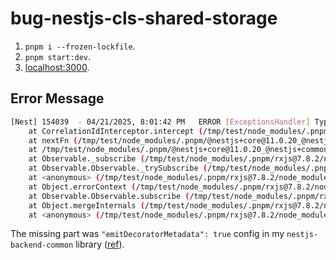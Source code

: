 # bug-nestjs-cls-shared-storage

1. `pnpm i --frozen-lockfile`.
2. `pnpm start:dev`.
3. [localhost:3000](http://localhost:3000).

## Error Message

```bash
[Nest] 154039  - 04/21/2025, 8:01:42 PM   ERROR [ExceptionsHandler] TypeError: Cannot read properties of undefined (reading 'set')
    at CorrelationIdInterceptor.intercept (/tmp/test/node_modules/.pnpm/nestjs-backend-common@0.0.5_@nestjs+platform-express@11.0.20_graphql@16.10.0_nestjs-cls_4e32a6273ddb91005bfc666b42a32a86/node_modules/nestjs-backend-common/src/correlation-id/correlation-id.interceptor.ts:74:21)
    at nextFn (/tmp/test/node_modules/.pnpm/@nestjs+core@11.0.20_@nestjs+common@11.0.20_reflect-metadata@0.2.2_rxjs@7.8.2__@nestjs+_967a245740cd19dec91127a3dcd4ee02/node_modules/@nestjs/core/interceptors/interceptors-consumer.js:23:36)
    at /tmp/test/node_modules/.pnpm/@nestjs+core@11.0.20_@nestjs+common@11.0.20_reflect-metadata@0.2.2_rxjs@7.8.2__@nestjs+_967a245740cd19dec91127a3dcd4ee02/node_modules/@nestjs/core/interceptors/interceptors-consumer.js:25:40
    at Observable._subscribe (/tmp/test/node_modules/.pnpm/rxjs@7.8.2/node_modules/rxjs/src/internal/observable/defer.ts:54:15)
    at Observable.Observable._trySubscribe (/tmp/test/node_modules/.pnpm/rxjs@7.8.2/node_modules/rxjs/src/internal/Observable.ts:235:19)
    at <anonymous> (/tmp/test/node_modules/.pnpm/rxjs@7.8.2/node_modules/rxjs/src/internal/Observable.ts:225:18)
    at Object.errorContext (/tmp/test/node_modules/.pnpm/rxjs@7.8.2/node_modules/rxjs/src/internal/util/errorContext.ts:29:5)
    at Observable.Observable.subscribe (/tmp/test/node_modules/.pnpm/rxjs@7.8.2/node_modules/rxjs/src/internal/Observable.ts:211:5)
    at Object.mergeInternals (/tmp/test/node_modules/.pnpm/rxjs@7.8.2/node_modules/rxjs/src/internal/operators/mergeInternals.ts:136:10)
    at <anonymous> (/tmp/test/node_modules/.pnpm/rxjs@7.8.2/node_modules/rxjs/src/internal/operators/mergeMap.ts:93:42)
```

The missing part was `"emitDecoratorMetadata": true` config in my `nestjs-backend-common` library ([ref](https://github.com/Papooch/nestjs-cls/discussions/240#discussioncomment-12906169)).
